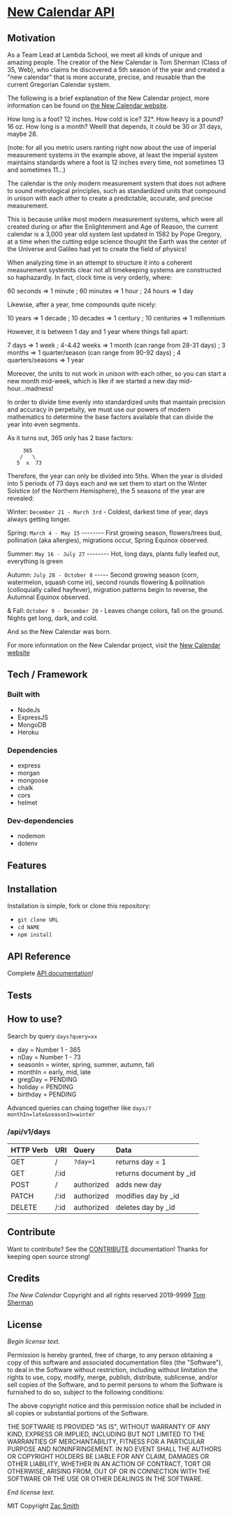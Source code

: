 # [New Calendar API](https://new-calendar-be.herokuapp.com/)

## Motivation

As a Team Lead at Lambda School, we meet all kinds of unique and amazing people. The creator of the New Calendar is Tom Sherman (Class of 35, Web), who claims he discovered a 5th season of the year and created a "new calendar" that is more accurate, precise, and reusable than the current Gregorian Calendar system.

The following is a brief explanation of the New Calendar project, more information can be found on [the New Calendar website](https://theNewCalendar.com).

How long is a foot? 12 inches.
How cold is ice? 32°.
How heavy is a pound? 16 oz.
How long is a month? Weelll that depends, it could be 30 or 31 days, maybe 28.

(note: for all you metric users ranting right now about the use of imperial measurement systems in the example above, at least the imperial system maintains standards where a foot is 12 inches every time, not sometimes 13 and sometimes 11...)

The calendar is the only modern measurement system that does not adhere to sound metrological principles, such as standardized units that compound in unison with each other to create a predictable, accurate, and precise measurement.

This is because unlike most modern measurement systems, which were all created during or after the Enlightenment and Age of Reason, the current calendar is a 3,000 year old system last updated in 1582 by Pope Gregory, at a time when the cutting edge science thought the Earth was the center of the Universe and Galileo had yet to create the field of physics!

When analyzing time in an attempt to structure it into a coherent measurement systemits clear not all timekeeping systems are constructed so haphazardly. In fact, clock time is very orderly, where:

60 seconds => 1 minute ; 60 minutes => 1 hour ; 24 hours => 1 day

Likewise, after a year, time compounds quite nicely:

10 years => 1 decade ; 10 decades => 1 century ; 10 centuries => 1 millennium

However, it is between 1 day and 1 year where things fall apart:

7 days => 1 week ; 4-4.42 weeks => 1 month (can range from 28-31 days) ; 3 months => 1 quarter/season (can range from 90-92 days) ; 4 quarters/seasons => 1 year

Moreover, the units to not work in unison with each other, so you can start a new month mid-week, which is like if we started a new day mid-hour...madness!

In order to divide time evenly into standardized units that maintain precision and accuracy in perpetuity, we must use our powers of modern mathematics to determine the base factors available that can divide the year into even segments.

As it turns out, 365 only has 2 base factors:

         365
        /   \
       5  x  73

Therefore, the year can only be divided into 5ths. When the year is divided into 5 periods of 73 days each and we set them to start on the Winter Solstice (of the Northern Hemisphere), the 5 seasons of the year are revealed:

Winter: `December 21 - March 3rd` - Coldest, darkest time of year, days always getting longer.

Spring: `March 4 - May 15` -------- First growing season, flowers/trees bud, pollination (aka allergies), migrations
occur, Spring Equinox observed.

Summer: `May 16 - July 27` -------- Hot, long days, plants fully leafed out, everything is green

Autumn: `July 28 - October 8` ----- Second growing season (corn, watermelon, squash come in), second rounds flowering &
pollination (colloquially called hayfever), migration patterns begin to reverse, the Autumnal Equinox observed.

& Fall: `October 9 - December 20` - Leaves change colors, fall on the ground. Nights get long, dark, and cold.

And so the New Calendar was born.

For more information on the New Calendar project, visit the [New Calendar website](https://thenewcalendar.com)

## Tech / Framework

### Built with

- NodeJs
- ExpressJS
- MongoDB
- Heroku

### Dependencies

- express
- morgan
- mongoose
- chalk
- cors
- helmet

### Dev-dependencies

- nodemon
- dotenv

## Features

## Installation

Installation is simple, fork or clone this repository:

- `git clone URL`
- `cd NAME`
- `npm install`

## API Reference

Complete [API documentation](https://app.swaggerhub.com/apis-docs/mrzacsmith/new-calendar/0.1)!

## Tests

## How to use?

Search by query `days?query=xx`

- day = Number 1 - 365
- nDay = Number 1 - 73
- seasonIn = winter, spring, summer, autumn, fall
- monthIn = early, mid, late
- gregDay = PENDING
- holiday = PENDING
- birthday = PENDING

Advanced queries can chaing together like `days/?monthIn=late&seasonIn=winter`

### /api/v1/days

| HTTP Verb | URI  | Query      | Data                     |
| :-------- | :--- | :--------- | :----------------------- |
| GET       | /    | `?day=1`   | returns day = 1          |
| GET       | /:id |            | returns document by \_id |
| POST      | /    | authorized | adds new day             |
| PATCH     | /:id | authorized | modifies day by \_id     |
| DELETE    | /:id | authorized | deletes day by \_id      |

## Contribute

Want to contribute? See the [CONTRIBUTE](https://github.com/mrzacsmith/new-calendar-be/blob/master/CONTRIBUTE.md) documentation! Thanks for keeping open source strong!

## Credits

_The New Calendar_ Copyright and all rights reserved 2019-9999 [Tom Sherman](https://github/tompsherman)

## License

_Begin license text._

Permission is hereby granted, free of charge, to any person obtaining a copy of this software and associated documentation files (the "Software"), to deal in the Software without restriction, including without limitation the rights to use, copy, modify, merge, publish, distribute, sublicense, and/or sell copies of the Software, and to permit persons to whom the Software is furnished to do so, subject to the following conditions:

The above copyright notice and this permission notice shall be included in all copies or substantial portions of the Software.

THE SOFTWARE IS PROVIDED "AS IS", WITHOUT WARRANTY OF ANY KIND, EXPRESS OR IMPLIED, INCLUDING BUT NOT LIMITED TO THE WARRANTIES OF MERCHANTABILITY, FITNESS FOR A PARTICULAR PURPOSE AND NONINFRINGEMENT. IN NO EVENT SHALL THE AUTHORS OR COPYRIGHT HOLDERS BE LIABLE FOR ANY CLAIM, DAMAGES OR OTHER LIABILITY, WHETHER IN AN ACTION OF CONTRACT, TORT OR OTHERWISE, ARISING FROM, OUT OF OR IN CONNECTION WITH THE SOFTWARE OR THE USE OR OTHER DEALINGS IN THE SOFTWARE.

_End license text._

MIT Copyright [Zac Smith](https://github.com/mrzacsmith)
